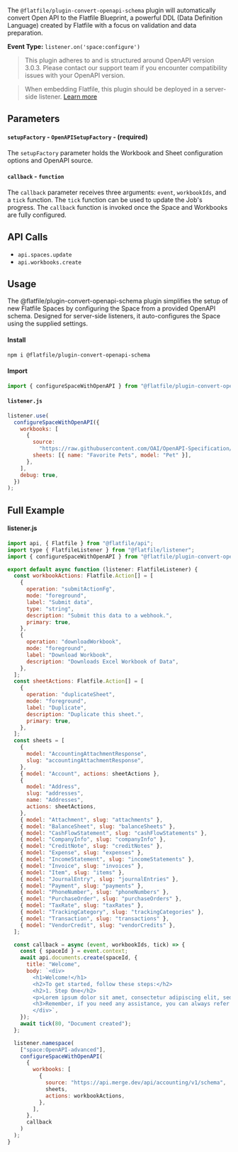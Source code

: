<!-- START_INFOCARD -->

The `@flatfile/plugin-convert-openapi-schema` plugin will automatically convert Open
API to the Flatfile Blueprint, a powerful DDL (Data Definition Language)
created by Flatfile with a focus on validation and data preparation.

**Event Type:**
`listener.on('space:configure')`

<!-- END_INFOCARD -->


> This plugin adheres to and is structured around OpenAPI version 3.0.3. Please contact our support team if you encounter compatibility issues with your OpenAPI version.


> When embedding Flatfile, this plugin should be deployed in a server-side listener. [Learn more](/docs/orchestration/listeners#listener-types)



## Parameters

#### `setupFactory` - `OpenAPISetupFactory` - (required)
The `setupFactory` parameter holds the Workbook and Sheet configuration options and OpenAPI source.  

#### `callback` - `function`
The `callback` parameter receives three arguments: `event`, `workbookIds`, and
a `tick` function. The `tick` function can be used to update the Job's
progress. The `callback` function is invoked once the Space and Workbooks are
fully configured.



## API Calls

- `api.spaces.update`
- `api.workbooks.create`



## Usage

The @flatfile/plugin-convert-openapi-schema plugin simplifies the setup of new Flatfile Spaces by configuring the Space from a provided OpenAPI schema.
Designed for server-side listeners, it auto-configures the Space using the supplied settings.

#### Install

```bash install
npm i @flatfile/plugin-convert-openapi-schema
```

#### Import

```js import
import { configureSpaceWithOpenAPI } from "@flatfile/plugin-convert-openapi-schema";
```

#### `listener.js`

```js listener.js
listener.use(
  configureSpaceWithOpenAPI({
    workbooks: [
      {
        source:
          "https://raw.githubusercontent.com/OAI/OpenAPI-Specification/main/examples/v3.1/webhook-example.json",
        sheets: [{ name: "Favorite Pets", model: "Pet" }],
      },
    ],
    debug: true,
  })
);
```

## Full Example

#### listener.js

```js listener.js
import api, { Flatfile } from "@flatfile/api";
import type { FlatfileListener } from "@flatfile/listener";
import { configureSpaceWithOpenAPI } from "@flatfile/plugin-convert-openapi-schema";

export default async function (listener: FlatfileListener) {
  const workbookActions: Flatfile.Action[] = [
    {
      operation: "submitActionFg",
      mode: "foreground",
      label: "Submit data",
      type: "string",
      description: "Submit this data to a webhook.",
      primary: true,
    },
    {
      operation: "downloadWorkbook",
      mode: "foreground",
      label: "Download Workbook",
      description: "Downloads Excel Workbook of Data",
    },
  ];
  const sheetActions: Flatfile.Action[] = [
    {
      operation: "duplicateSheet",
      mode: "foreground",
      label: "Duplicate",
      description: "Duplicate this sheet.",
      primary: true,
    },
  ];
  const sheets = [
    {
      model: "AccountingAttachmentResponse",
      slug: "accountingAttachmentResponse",
    },
    { model: "Account", actions: sheetActions },
    {
      model: "Address",
      slug: "addresses",
      name: "Addresses",
      actions: sheetActions,
    },
    { model: "Attachment", slug: "attachments" },
    { model: "BalanceSheet", slug: "balanceSheets" },
    { model: "CashFlowStatement", slug: "cashFlowStatements" },
    { model: "CompanyInfo", slug: "companyInfo" },
    { model: "CreditNote", slug: "creditNotes" },
    { model: "Expense", slug: "expenses" },
    { model: "IncomeStatement", slug: "incomeStatements" },
    { model: "Invoice", slug: "invoices" },
    { model: "Item", slug: "items" },
    { model: "JournalEntry", slug: "journalEntries" },
    { model: "Payment", slug: "payments" },
    { model: "PhoneNumber", slug: "phoneNumbers" },
    { model: "PurchaseOrder", slug: "purchaseOrders" },
    { model: "TaxRate", slug: "taxRates" },
    { model: "TrackingCategory", slug: "trackingCategories" },
    { model: "Transaction", slug: "transactions" },
    { model: "VendorCredit", slug: "vendorCredits" },
  ];

  const callback = async (event, workbookIds, tick) => {
    const { spaceId } = event.context;
    await api.documents.create(spaceId, {
      title: "Welcome",
      body: `<div>
        <h1>Welcome!</h1>
        <h2>To get started, follow these steps:</h2>
        <h2>1. Step One</h2>
        <p>Lorem ipsum dolor sit amet, consectetur adipiscing elit, sed do eiusmod tempor incididunt ut labore et dolore magna aliqua. Ut enim ad minim veniam, quis nostrud exercitation ullamco laboris nisi ut aliquip ex ea commodo consequat. Duis aute irure dolor in reprehenderit in voluptate velit esse cillum dolore eu fugiat nulla pariatur.</p>
        <h3>Remember, if you need any assistance, you can always refer back to this page by clicking "Welcome" in the left-hand sidebar!</h3>
        </div>`,
    });
    await tick(80, "Document created");
  };

  listener.namespace(
    ["space:OpenAPI-advanced"],
    configureSpaceWithOpenAPI(
      {
        workbooks: [
          {
            source: "https://api.merge.dev/api/accounting/v1/schema",
            sheets,
            actions: workbookActions,
          },
        ],
      },
      callback
    )
  );
}
```
